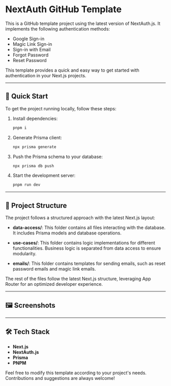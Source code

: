 
# NextAuth GitHub Template

This is a GitHub template project using the latest version of NextAuth.js. It implements the following authentication methods:

- Google Sign-in
- Magic Link Sign-in
- Sign-in with Email
- Forgot Password
- Reset Password

This template provides a quick and easy way to get started with authentication in your Next.js projects.

---

## 🚀 Quick Start

To get the project running locally, follow these steps:

1. Install dependencies:
   ```bash
   pnpm i
   ```

2. Generate Prisma client:
   ```bash
   npx prisma generate
   ```

3. Push the Prisma schema to your database:
   ```bash
   npx prisma db push
   ```

4. Start the development server:
   ```bash
   pnpm run dev
   ```

---

## 📁 Project Structure

The project follows a structured approach with the latest Next.js layout:

- **data-access/**: This folder contains all files interacting with the database. It includes Prisma models and database operations.
  
- **use-cases/**: This folder contains logic implementations for different functionalities. Business logic is separated from data access to ensure modularity.
  
- **emails/**: This folder contains templates for sending emails, such as reset password emails and magic link emails.

The rest of the files follow the latest Next.js structure, leveraging App Router for an optimized developer experience.

---

## 🖼️ Screenshots


---

## 🛠️ Tech Stack

- **Next.js**
- **NextAuth.js**
- **Prisma**
- **PNPM**

Feel free to modify this template according to your project's needs. Contributions and suggestions are always welcome!

